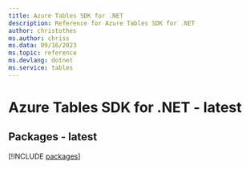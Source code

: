 ```yaml
---
title: Azure Tables SDK for .NET
description: Reference for Azure Tables SDK for .NET
author: christothes
ms.author: chriss
ms.data: 09/16/2023
ms.topic: reference
ms.devlang: dotnet
ms.service: tables
---
```

# Azure Tables SDK for .NET - latest
## Packages - latest
[!INCLUDE [packages](tables-index.md)]